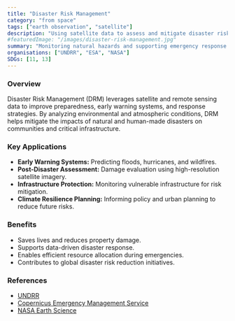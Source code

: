 ```yaml
---
title: "Disaster Risk Management"
category: "from space"
tags: ["earth observation", "satellite"]
description: "Using satellite data to assess and mitigate disaster risks."
#featuredImage: "/images/disaster-risk-management.jpg"
summary: "Monitoring natural hazards and supporting emergency response."
organisations: ["UNDRR", "ESA", "NASA"]
SDGs: [11, 13]
---
```

### Overview
Disaster Risk Management (DRM) leverages satellite and remote sensing data to improve preparedness, early warning systems, and response strategies. By analyzing environmental and atmospheric conditions, DRM helps mitigate the impacts of natural and human-made disasters on communities and critical infrastructure.

### Key Applications
- **Early Warning Systems:** Predicting floods, hurricanes, and wildfires.
- **Post-Disaster Assessment:** Damage evaluation using high-resolution satellite imagery.
- **Infrastructure Protection:** Monitoring vulnerable infrastructure for risk mitigation.
- **Climate Resilience Planning:** Informing policy and urban planning to reduce future risks.

### Benefits
- Saves lives and reduces property damage.
- Supports data-driven disaster response.
- Enables efficient resource allocation during emergencies.
- Contributes to global disaster risk reduction initiatives.

### References
- [UNDRR](https://www.undrr.org/)
- [Copernicus Emergency Management Service](https://emergency.copernicus.eu/)
- [NASA Earth Science](https://earthdata.nasa.gov/)